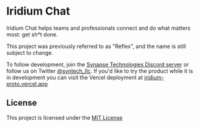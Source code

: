 # Iridium Chat
Iridium Chat helps teams and professionals connect and do what matters most: get sh*t done.

This project was previously referred to as "Reflex", and the name is still subject to change.

To follow development, join the [Synapse Technologies Discord server](https://discord.gg/7vtx32JgMM)
or follow us on Twitter [@syntech_llc](https://twitter.com/syntech_llc). If
you'd like to try the product while it is in development you can visit the 
Vercel deployment at [iridium-proto.vercel.app](https://iridium-proto.vercel.app)

## License
This project is licensed under the [MIT License](LICENSE)